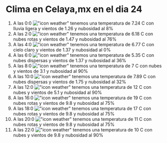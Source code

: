 # Clima en Celaya,mx en el dia 24

1. A las 0:0 !["icon weather"](http://openweathermap.org/img/w/10n.png) tenemos una temperatura de 7.24 C con lluvia ligera y  vientos de 1.26 y nubosidad al 8%
1. A las 2:0 !["icon weather"](http://openweathermap.org/img/w/04n.png) tenemos una temperatura de 6.18 C con nubes rotas y  vientos de 1.47 y nubosidad al 76%
1. A las 4:0 !["icon weather"](http://openweathermap.org/img/w/01n.png) tenemos una temperatura de 6.77 C con cielo claro y  vientos de 1.37 y nubosidad al 0%
1. A las 6:0 !["icon weather"](http://openweathermap.org/img/w/03n.png) tenemos una temperatura de 5.35 C con nubes dispersas y  vientos de 1.37 y nubosidad al 36%
1. A las 8:0 !["icon weather"](http://openweathermap.org/img/w/04n.png) tenemos una temperatura de 7 C con nubes y  vientos de 3.1 y nubosidad al 90%
1. A las 10:0 !["icon weather"](http://openweathermap.org/img/w/03d.png) tenemos una temperatura de 7.89 C con nubes dispersas y  vientos de 1.75 y nubosidad al 32%
1. A las 12:0 !["icon weather"](http://openweathermap.org/img/w/04d.png) tenemos una temperatura de 12 C con nubes y  vientos de 5.1 y nubosidad al 90%
1. A las 16:0 !["icon weather"](http://openweathermap.org/img/w/04d.png) tenemos una temperatura de 19 C con nubes rotas y  vientos de 9.8 y nubosidad al 75%
1. A las 18:0 !["icon weather"](http://openweathermap.org/img/w/04d.png) tenemos una temperatura de 17 C con nubes rotas y  vientos de 9.8 y nubosidad al 75%
1. A las 20:0 !["icon weather"](http://openweathermap.org/img/w/04n.png) tenemos una temperatura de 11 C con nubes rotas y  vientos de 9.8 y nubosidad al 75%
1. A las 22:0 !["icon weather"](http://openweathermap.org/img/w/04n.png) tenemos una temperatura de 10 C con nubes y  vientos de 9.8 y nubosidad al 90%
